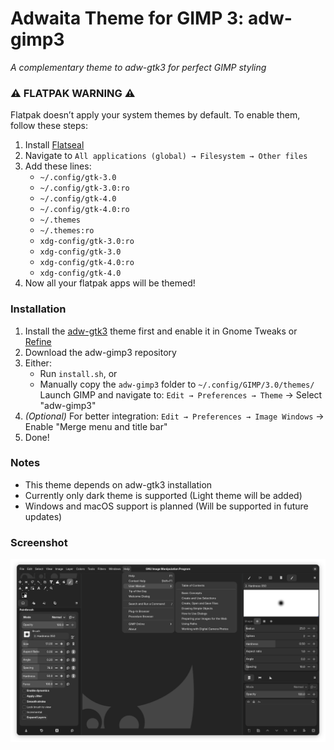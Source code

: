 # Adwaita Theme for GIMP 3: adw-gimp3

_A complementary theme to adw-gtk3 for perfect GIMP styling_

### ⚠️ FLATPAK WARNING ⚠️
Flatpak doesn’t apply your system themes by default. To enable them, follow these steps:

1. Install [Flatseal](https://flathub.org/apps/com.github.tchx84.Flatseal)
2. Navigate to `All applications (global) → Filesystem → Other files`
3. Add these lines: 	
   - `~/.config/gtk-3.0`
   - `~/.config/gtk-3.0:ro`
   - `~/.config/gtk-4.0`
   - `~/.config/gtk-4.0:ro`
   - `~/.themes`
   - `~/.themes:ro`
   - `xdg-config/gtk-3.0:ro`
   - `xdg-config/gtk-3.0`
   - `xdg-config/gtk-4.0:ro`
   - `xdg-config/gtk-4.0`
4. Now all your flatpak apps will be themed!

### Installation

1. Install the [adw-gtk3](https://github.com/lassekongo83/adw-gtk3) theme first and enable it in Gnome Tweaks or [Refine](https://flathub.org/apps/page.tesk.Refine)
2. Download the adw-gimp3 repository
3. Either:
   - Run `install.sh`, or
   - Manually copy the `adw-gimp3` folder to `~/.config/GIMP/3.0/themes/`
Launch GIMP and navigate to:
   `Edit → Preferences → Theme` → Select "adw-gimp3"
5. *(Optional)* For better integration:
   `Edit → Preferences → Image Windows` → Enable "Merge menu and title bar"
6. Done!

### Notes
- This theme depends on adw-gtk3 installation
- Currently only dark theme is supported (Light theme will be added)
- Windows and macOS support is planned (Will be supported in future updates)

### Screenshot
![Theme preview](preview-dark.png)
